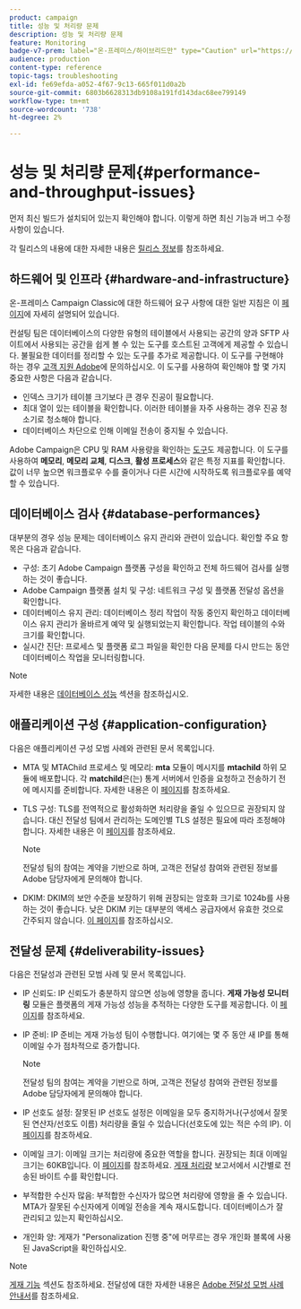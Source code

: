 ```yaml
---
product: campaign
title: 성능 및 처리량 문제
description: 성능 및 처리량 문제
feature: Monitoring
badge-v7-prem: label="온-프레미스/하이브리드만" type="Caution" url="https://experienceleague.adobe.com/docs/campaign-classic/using/installing-campaign-classic/architecture-and-hosting-models/hosting-models-lp/hosting-models.html?lang=ko" tooltip="온-프레미스 및 하이브리드 배포에만 적용"
audience: production
content-type: reference
topic-tags: troubleshooting
exl-id: fe69efda-a052-4f67-9c13-665f011d0a2b
source-git-commit: 6803b6628313db9108a191fd143dac68ee799149
workflow-type: tm+mt
source-wordcount: '738'
ht-degree: 2%

---
```


# 성능 및 처리량 문제{#performance-and-throughput-issues}

먼저 최신 빌드가 설치되어 있는지 확인해야 합니다. 이렇게 하면 최신 기능과 버그 수정 사항이 있습니다.

각 릴리스의 내용에 대한 자세한 내용은 [릴리스 정보](../../rn/using/latest-release.md)를 참조하세요.

## 하드웨어 및 인프라 {#hardware-and-infrastructure}

온-프레미스 Campaign Classic에 대한 하드웨어 요구 사항에 대한 일반 지침은 이 [페이지](https://helpx.adobe.com/kr/campaign/kb/hardware-sizing-guide.html)에 자세히 설명되어 있습니다.

컨설팅 팀은 데이터베이스의 다양한 유형의 테이블에서 사용되는 공간의 양과 SFTP 사이트에서 사용되는 공간을 쉽게 볼 수 있는 도구를 호스트된 고객에게 제공할 수 있습니다. 불필요한 데이터를 정리할 수 있는 도구를 추가로 제공합니다. 이 도구를 구현해야 하는 경우 [고객 지원 Adobe](https://helpx.adobe.com/kr/enterprise/admin-guide.html/enterprise/using/support-for-experience-cloud.ug.html)에 문의하십시오. 이 도구를 사용하여 확인해야 할 몇 가지 중요한 사항은 다음과 같습니다.

* 인덱스 크기가 테이블 크기보다 큰 경우 진공이 필요합니다.
* 최대 열이 있는 테이블을 확인합니다. 이러한 테이블을 자주 사용하는 경우 진공 청소기로 청소해야 합니다.
* 데이터베이스 차단으로 인해 이메일 전송이 중지될 수 있습니다.

Adobe Campaign은 CPU 및 RAM 사용량을 확인하는 [도구](../../production/using/monitoring-processes.md#manual-monitoring)도 제공합니다. 이 도구를 사용하여 **메모리**, **메모리 교체**, **디스크**, **활성 프로세스**&#x200B;와 같은 특정 지표를 확인합니다. 값이 너무 높으면 워크플로우 수를 줄이거나 다른 시간에 시작하도록 워크플로우를 예약할 수 있습니다.

## 데이터베이스 검사 {#database-performances}

대부분의 경우 성능 문제는 데이터베이스 유지 관리와 관련이 있습니다. 확인할 주요 항목은 다음과 같습니다.

* 구성: 초기 Adobe Campaign 플랫폼 구성을 확인하고 전체 하드웨어 검사를 실행하는 것이 좋습니다.
* Adobe Campaign 플랫폼 설치 및 구성: 네트워크 구성 및 플랫폼 전달성 옵션을 확인합니다.
* 데이터베이스 유지 관리: 데이터베이스 정리 작업이 작동 중인지 확인하고 데이터베이스 유지 관리가 올바르게 예약 및 실행되었는지 확인합니다. 작업 테이블의 수와 크기를 확인합니다.
* 실시간 진단: 프로세스 및 플랫폼 로그 파일을 확인한 다음 문제를 다시 만드는 동안 데이터베이스 작업을 모니터링합니다.

>[!NOTE]
>
>자세한 내용은 [데이터베이스 성능](../../production/using/database-performances.md) 섹션을 참조하십시오.

## 애플리케이션 구성 {#application-configuration}

다음은 애플리케이션 구성 모범 사례와 관련된 문서 목록입니다.

* MTA 및 MTAChild 프로세스 및 메모리: **mta** 모듈이 메시지를 **mtachild** 하위 모듈에 배포합니다. 각 **matchild**&#x200B;은(는) 통계 서버에서 인증을 요청하고 전송하기 전에 메시지를 준비합니다. 자세한 내용은 이 [페이지](../../installation/using/email-deliverability.md)를 참조하세요.
* TLS 구성: TLS를 전역적으로 활성화하면 처리량을 줄일 수 있으므로 권장되지 않습니다. 대신 전달성 팀에서 관리하는 도메인별 TLS 설정은 필요에 따라 조정해야 합니다. 자세한 내용은 이 [페이지](../../installation/using/email-deliverability.md#mx-configuration)를 참조하세요.

  >[!NOTE]
  >
  >전달성 팀의 참여는 계약을 기반으로 하며, 고객은 전달성 참여와 관련된 정보를 Adobe 담당자에게 문의해야 합니다.

* DKIM: DKIM의 보안 수준을 보장하기 위해 권장되는 암호화 크기로 1024b를 사용하는 것이 좋습니다. 낮은 DKIM 키는 대부분의 액세스 공급자에서 유효한 것으로 간주되지 않습니다. [이 페이지](https://experienceleague.adobe.com/docs/deliverability-learn/deliverability-best-practice-guide/transition-process/infrastructure.html?lang=ko#authentication)를 참조하십시오.

## 전달성 문제 {#deliverability-issues}

다음은 전달성과 관련된 모범 사례 및 문서 목록입니다.

* IP 신뢰도: IP 신뢰도가 충분하지 않으면 성능에 영향을 줍니다. **게재 가능성 모니터링** 모듈은 플랫폼의 게재 가능성 성능을 추적하는 다양한 도구를 제공합니다. 이 [페이지](../../delivery/using/monitoring-deliverability.md)를 참조하세요.
* IP 준비: IP 준비는 게재 가능성 팀이 수행합니다. 여기에는 몇 주 동안 새 IP를 통해 이메일 수가 점차적으로 증가합니다.

  >[!NOTE]
  >
  >전달성 팀의 참여는 계약을 기반으로 하며, 고객은 전달성 참여와 관련된 정보를 Adobe 담당자에게 문의해야 합니다.

* IP 선호도 설정: 잘못된 IP 선호도 설정은 이메일을 모두 중지하거나(구성에서 잘못된 연산자/선호도 이름) 처리량을 줄일 수 있습니다(선호도에 있는 적은 수의 IP). 이 [페이지](../../installation/using/email-deliverability.md#list-of-ip-addresses-to-use)를 참조하세요.
* 이메일 크기: 이메일 크기는 처리량에 중요한 역할을 합니다. 권장되는 최대 이메일 크기는 60KB입니다. 이 [페이지](https://helpx.adobe.com/kr/legal/product-descriptions/campaign.html)를 참조하세요. [게재 처리량](../../reporting/using/global-reports.md#delivery-throughput) 보고서에서 시간별로 전송된 바이트 수를 확인합니다.
* 부적합한 수신자 많음: 부적합한 수신자가 많으면 처리량에 영향을 줄 수 있습니다. MTA가 잘못된 수신자에게 이메일 전송을 계속 재시도합니다. 데이터베이스가 잘 관리되고 있는지 확인하십시오.
* 개인화 양: 게재가 &quot;Personalization 진행 중&quot;에 머무르는 경우 개인화 블록에 사용된 JavaScript을 확인하십시오.

>[!NOTE]
>
>[게재 기능](../../delivery/using/about-deliverability.md) 섹션도 참조하세요. 전달성에 대한 자세한 내용은 [Adobe 전달성 모범 사례 안내서](https://experienceleague.adobe.com/docs/deliverability-learn/deliverability-best-practice-guide/introduction.html?lang=ko)를 참조하세요.

